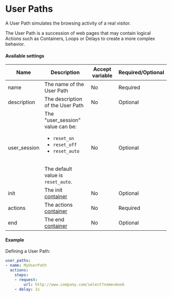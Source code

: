 # User Paths
A User Path simulates the browsing activity of a real visitor.

The User Path is a succession of web pages that may contain logical Actions such as Containers, Loops or Delays to create a more complex behavior.

#### Available settings

| Name        | Description                                                     | Accept variable   | Required/Optional |
| ----------- | --------------------------------------------------------------- | ----------------- | ----------------- |
| name        | The name of the User Path                                      | No                | Required          |
| description | The description of the User Path                                | No                | Optional          |
| user_session  | The "user_session" value can be: <ul><li>`reset_on`</li><li>`reset_off`</li><li>`reset_auto`</li></ul></br>The default value is `reset_auto`. | No  | Optional |
| init         | The init [container](container.md)                             | No                | Optional          |
| actions      | The actions [container](container.md)                          | No                | Required          |
| end          | The end [container](container.md)                              | No                | Optional          |

#### Example
Defining a User Path:
```yaml
user_paths:
- name: MyUserPath
  actions:
    steps:
    - request:
        url: http://www.company.com/select?name=book
    - delay: 1s
```
